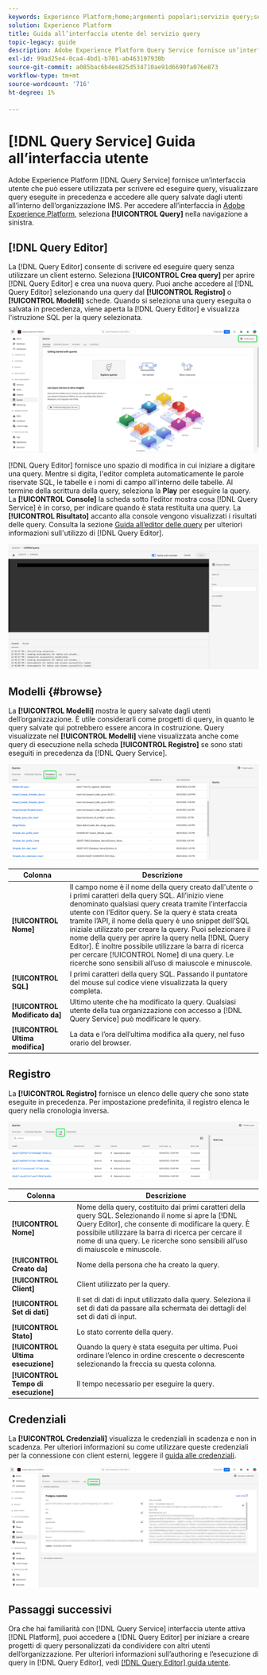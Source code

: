 ```yaml
---
keywords: Experience Platform;home;argomenti popolari;servizio query;servizio query;editor query;editor query;editor query;editor query;editor query;editor query;
solution: Experience Platform
title: Guida all’interfaccia utente del servizio query
topic-legacy: guide
description: Adobe Experience Platform Query Service fornisce un’interfaccia utente che può essere utilizzata per scrivere ed eseguire query, visualizzare query eseguite in precedenza e accedere alle query salvate dagli utenti all’interno dell’organizzazione IMS.
exl-id: 99ad25e4-0ca4-4bd1-b701-ab463197930b
source-git-commit: a085bac6b4ee825d534710ae91d6690fa076e873
workflow-type: tm+mt
source-wordcount: '716'
ht-degree: 1%

---
```


# [!DNL Query Service] Guida all’interfaccia utente

Adobe Experience Platform [!DNL Query Service] fornisce un’interfaccia utente che può essere utilizzata per scrivere ed eseguire query, visualizzare query eseguite in precedenza e accedere alle query salvate dagli utenti all’interno dell’organizzazione IMS. Per accedere all’interfaccia in [Adobe Experience Platform](https://platform.adobe.com), seleziona **[!UICONTROL Query]** nella navigazione a sinistra.

## [!DNL Query Editor]

La [!DNL Query Editor] consente di scrivere ed eseguire query senza utilizzare un client esterno. Seleziona **[!UICONTROL Crea query]** per aprire [!DNL Query Editor] e crea una nuova query. Puoi anche accedere al [!DNL Query Editor] selezionando una query dal **[!UICONTROL Registro]** o **[!UICONTROL Modelli]** schede. Quando si seleziona una query eseguita o salvata in precedenza, viene aperta la [!DNL Query Editor] e visualizza l&#39;istruzione SQL per la query selezionata.

![Il dashboard Query con Crea query evidenziato.](../images/ui/overview/overview.png)

[!DNL Query Editor] fornisce uno spazio di modifica in cui iniziare a digitare una query. Mentre si digita, l&#39;editor completa automaticamente le parole riservate SQL, le tabelle e i nomi di campo all&#39;interno delle tabelle. Al termine della scrittura della query, seleziona la **Play** per eseguire la query. La **[!UICONTROL Console]** la scheda sotto l’editor mostra cosa [!DNL Query Service] è in corso, per indicare quando è stata restituita una query. La **[!UICONTROL Risultato]** accanto alla console vengono visualizzati i risultati delle query. Consulta la sezione [Guida all’editor delle query](./user-guide.md) per ulteriori informazioni sull&#39;utilizzo di [!DNL Query Editor].

![Uno zoom in vista del [!DNL Query Editor].](../images/ui/overview/query-editor.png)

## Modelli {#browse}

La **[!UICONTROL Modelli]** mostra le query salvate dagli utenti dell’organizzazione. È utile considerarli come progetti di query, in quanto le query salvate qui potrebbero essere ancora in costruzione. Query visualizzate nel **[!UICONTROL Modelli]** viene visualizzata anche come query di esecuzione nella scheda **[!UICONTROL Registro]** se sono stati eseguiti in precedenza da [!DNL Query Service].

![Una visualizzazione ingrandita della scheda Modelli dashboard Query che mostra diverse query salvate.](../images/ui/overview/templates.png)

| Colonna | Descrizione |
| --- | --- |
| **[!UICONTROL Nome]** | Il campo nome è il nome della query creato dall&#39;utente o i primi caratteri della query SQL. All’inizio viene denominato qualsiasi query creata tramite l’interfaccia utente con l’Editor query. Se la query è stata creata tramite l’API, il nome della query è uno snippet dell’SQL iniziale utilizzato per creare la query. Puoi selezionare il nome della query per aprire la query nella [!DNL Query Editor]. È inoltre possibile utilizzare la barra di ricerca per cercare [!UICONTROL Nome] di una query. Le ricerche sono sensibili all’uso di maiuscole e minuscole. |
| **[!UICONTROL SQL]** | I primi caratteri della query SQL. Passando il puntatore del mouse sul codice viene visualizzata la query completa. |
| **[!UICONTROL Modificato da]** | Ultimo utente che ha modificato la query. Qualsiasi utente della tua organizzazione con accesso a [!DNL Query Service] può modificare le query. |
| **[!UICONTROL Ultima modifica]** | La data e l’ora dell’ultima modifica alla query, nel fuso orario del browser. |

## Registro

La **[!UICONTROL Registro]** fornisce un elenco delle query che sono state eseguite in precedenza. Per impostazione predefinita, il registro elenca le query nella cronologia inversa.

![Una visualizzazione ingrandita della scheda Registro dashboard Query che visualizza un elenco di query in ordine cronologico inverso.](../images/ui/overview/log.png)

| Colonna | Descrizione |
| --- | --- |
| **[!UICONTROL Nome]** | Nome della query, costituito dai primi caratteri della query SQL. Selezionando il nome si apre la [!DNL Query Editor], che consente di modificare la query. È possibile utilizzare la barra di ricerca per cercare il nome di una query. Le ricerche sono sensibili all’uso di maiuscole e minuscole. |
| **[!UICONTROL Creato da]** | Nome della persona che ha creato la query. |
| **[!UICONTROL Client]** | Client utilizzato per la query. |
| **[!UICONTROL Set di dati]** | Il set di dati di input utilizzato dalla query. Seleziona il set di dati da passare alla schermata dei dettagli del set di dati di input. |
| **[!UICONTROL Stato]** | Lo stato corrente della query. |
| **[!UICONTROL Ultima esecuzione]** | Quando la query è stata eseguita per ultima. Puoi ordinare l’elenco in ordine crescente o decrescente selezionando la freccia su questa colonna. |
| **[!UICONTROL Tempo di esecuzione]** | Il tempo necessario per eseguire la query. |

## Credenziali 

La **[!UICONTROL Credenziali]** visualizza le credenziali in scadenza e non in scadenza. Per ulteriori informazioni su come utilizzare queste credenziali per la connessione con client esterni, leggere il [guida alle credenziali](../clients/overview.md).

![Dashboard Query con la scheda Credenziali evidenziata.](../images/ui/overview/credentials.png)

## Passaggi successivi

Ora che hai familiarità con [!DNL Query Service] interfaccia utente attiva [!DNL Platform], puoi accedere a [!DNL Query Editor] per iniziare a creare progetti di query personalizzati da condividere con altri utenti dell’organizzazione. Per ulteriori informazioni sull’authoring e l’esecuzione di query in [!DNL Query Editor], vedi [[!DNL Query Editor] guida utente](./user-guide.md).